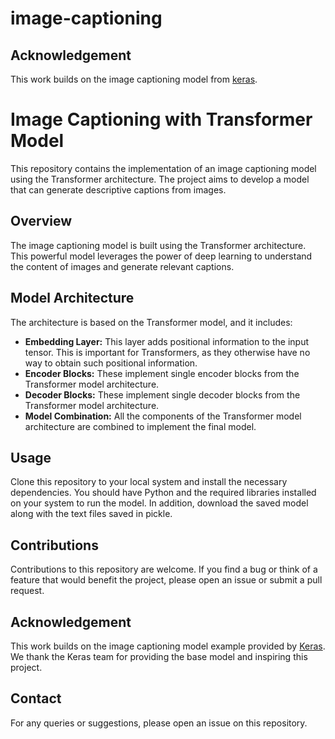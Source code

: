# image-captioning
 
## Acknowledgement

This work builds on the image captioning model from [keras](https://keras.io/examples/vision/image_captioning/).

# Image Captioning with Transformer Model

This repository contains the implementation of an image captioning model using the Transformer architecture. The project aims to develop a model that can generate descriptive captions from images.

## Overview

The image captioning model is built using the Transformer architecture. This powerful model leverages the power of deep learning to understand the content of images and generate relevant captions.

## Model Architecture

The architecture is based on the Transformer model, and it includes:

- **Embedding Layer:** This layer adds positional information to the input tensor. This is important for Transformers, as they otherwise have no way to obtain such positional information.
- **Encoder Blocks:** These implement single encoder blocks from the Transformer model architecture.
- **Decoder Blocks:** These implement single decoder blocks from the Transformer model architecture.
- **Model Combination:** All the components of the Transformer model architecture are combined to implement the final model.

## Usage

Clone this repository to your local system and install the necessary dependencies. You should have Python and the required libraries installed on your system to run the model. In addition, download the saved model along with the text files saved in pickle. 

## Contributions

Contributions to this repository are welcome. If you find a bug or think of a feature that would benefit the project, please open an issue or submit a pull request.

## Acknowledgement

This work builds on the image captioning model example provided by [Keras](https://keras.io/examples/vision/image_captioning/). We thank the Keras team for providing the base model and inspiring this project.

## Contact

For any queries or suggestions, please open an issue on this repository.
